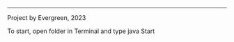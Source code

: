 ------------------------------------------------------------------------
Project by Evergreen, 2023

To start, open folder in Terminal and type java Start
